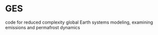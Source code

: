 # GES
 code for reduced complexity global Earth systems modeling, examining emissions and permafrost dynamics
